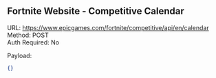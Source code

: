 ## Fortnite Website - Competitive Calendar

URL: https://www.epicgames.com/fortnite/competitive/api/en/calendar \
Method: POST \
Auth Required: No

Payload:

```json
{}
```
